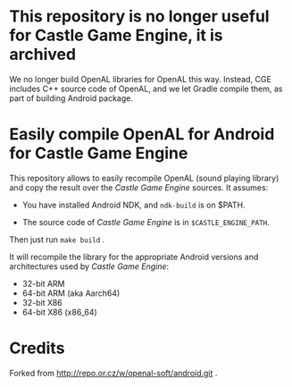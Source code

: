 # This repository is no longer useful for Castle Game Engine, it is archived

We no longer build OpenAL libraries for OpenAL this way. Instead, CGE includes C++ source code of OpenAL, and we let Gradle compile them, as part of building Android package.

# Easily compile OpenAL for Android for Castle Game Engine

This repository allows to easily recompile OpenAL (sound playing library)
and copy the result over the _Castle Game Engine_ sources.
It assumes:

- You have installed Android NDK, and `ndk-build` is on $PATH.

- The source code of _Castle Game Engine_ is in `$CASTLE_ENGINE_PATH`.

Then just run `make build` .

It will recompile the library for
the appropriate Android versions and architectures used by _Castle Game Engine_:

- 32-bit ARM
- 64-bit ARM (aka Aarch64)
- 32-bit X86
- 64-bit X86 (x86_64)

# Credits

Forked from http://repo.or.cz/w/openal-soft/android.git .
